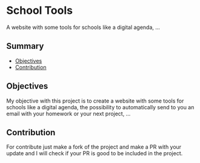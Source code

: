 # School Tools <!-- omit in toc -->

A website with some tools for schools like a digital agenda, ...

## Summary <!-- omit in toc -->

- [Objectives](#objectives)
- [Contribution](#contribution)

## Objectives

My objective with this project is to create a website with some tools for schools like a digital agenda, the possibility to automatically send to you an email with your homework or your next project, ...

## Contribution

For contribute just make a fork of the project and make a PR with your update and I will check if your PR is good to be included in the project.
